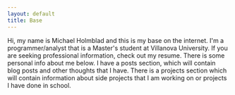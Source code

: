 ```yaml
---
layout: default
title: Base
---
```


Hi, my name is Michael Holmblad and this is my base on the internet. I'm a programmer/analyst that is a Master's student at Villanova University. If you are seeking professional information, check out my resume. There is some personal info about me below. I have a posts section, which will contain blog posts and other thoughts that I have. There is a projects section which will contain information about side projects that I am working on or projects I have done in school.

